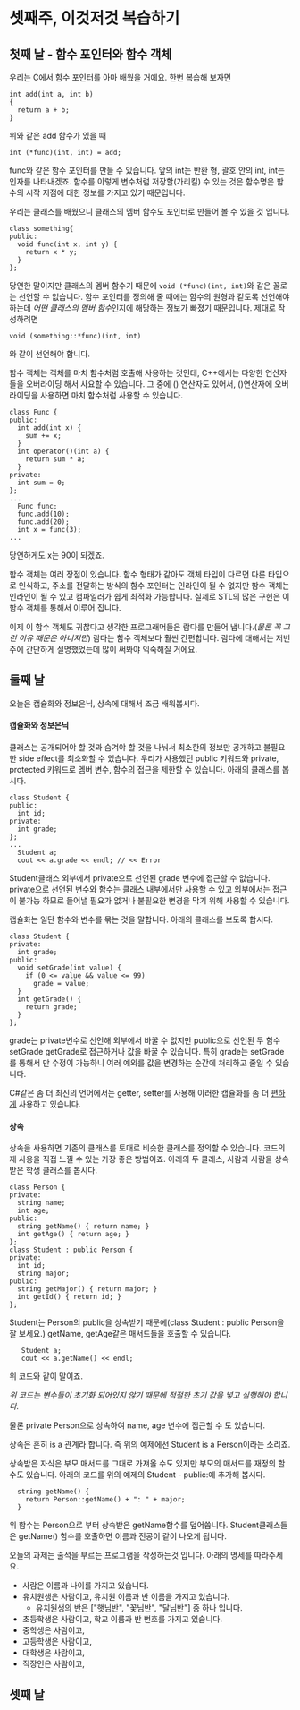 # 셋째주, 이것저것 복습하기

## 첫째 날 - 함수 포인터와 함수 객체
우리는 C에서 함수 포인터를 아마 배웠을 거에요. 한번 복습해 보자면
```
int add(int a, int b)
{
  return a + b;
}
```
위와 같은 add 함수가 있을 때
```
int (*func)(int, int) = add;
```
func와 같은 함수 포인터를 만들 수 있습니다. 앞의 int는 반환 형, 괄호 안의 int, int는 인자를 나타내겠죠. 함수를 이렇게 변수처럼 저장할(가리킬) 수 있는 것은 함수명은 함수의 시작 지점에 대한 정보를 가지고 있기 때문입니다.

우리는 클래스를 배웠으니 클래스의 멤버 함수도 포인터로 만들어 볼 수 있을 것 입니다.
```
class something{
public:
  void func(int x, int y) {
    return x * y;
  }
};
```
당연한 말이지만 클래스의 멤버 함수기 때문에 `void (*func)(int, int)`와 같은 꼴로는 선언할 수 없습니다. 함수 포인터를 정의해 줄 때에는 함수의 원형과 같도록 선언해야 하는데 *어떤 클래스의 멤버 함수*인지에 해당하는 정보가 빠졌기 때문입니다. 제대로 작성하려면
```
void (something::*func)(int, int)
```
와 같이 선언해야 합니다.

함수 객체는 객체를 마치 함수처럼 호출해 사용하는 것인데, C++에서는 다양한 연산자들을 오버라이딩 해서 사요할 수 있습니다. 그 중에 () 연산자도 있어서, ()연산자에 오버라이딩을 사용하면 마치 함수처럼 사용할 수 있습니다.
```
class Func {
public:
  int add(int x) {
    sum += x;
  }
  int operator()(int a) {
    return sum * a;
  }
private:
  int sum = 0;
};
...
  Func func;
  func.add(10);
  func.add(20);
  int x = func(3);
...
```
당연하게도 x는 90이 되겠죠. 

함수 객체는 여러 장점이 있습니다. 함수 형태가 같아도 객체 타입이 다르면 다른 타입으로 인식하고, 주소를 전달하는 방식의 함수 포인터는 인라인이 될 수 없지만 함수 객체는 인라인이 될 수 있고 컴파일러가 쉽게 최적화 가능합니다.
실제로 STL의 많은 구현은 이 함수 객체를 통해서 이루어 집니다.

이제 이 함수 객체도 귀찮다고 생각한 프로그래머들은 람다를 만들어 냅니다.(*물론 꼭 그런 이유 때문은 아니지만*) 람다는 함수 객체보다 훨씬 간편합니다. 람다에 대해서는 저번 주에 간단하게 설명했었는데 많이 써봐야 익숙해질 거에요.

## 둘째 날
오늘은 캡슐화와 정보은닉, 상속에 대해서 조금 배워봅시다.

#### 캡슐화와 정보은닉
클래스는 공개되어야 할 것과 숨겨야 할 것을 나눠서 최소한의 정보만 공개하고 불필요한 side effect를 최소화할 수 있습니다. 우리가 사용했던 public 키워드와 private, protected 키워드로 멤버 변수, 함수의 접근을 제한할 수 있습니다. 아래의 클래스를 봅시다.
```
class Student {
public:
  int id;
private:
  int grade;
};
...
  Student a;
  cout << a.grade << endl; // << Error
```
Student클래스 외부에서 private으로 선언된 grade 변수에 접근할 수 없습니다. private으로 선언된 변수와 함수는 클래스 내부에서만 사용할 수 있고 외부에서는 접근이 불가능 하므로 들어낼 필요가 없거나 불필요한 변경을 막기 위해 사용할 수 있습니다.

캡슐화는 일단 함수와 변수를 묶는 것을 말합니다. 아래의 클래스를 보도록 합시다.
```
class Student {
private:
  int grade;
public:
  void setGrade(int value) {
    if (0 <= value && value <= 99)
      grade = value;
  }
  int getGrade() {
    return grade;
  }
}; 
```
grade는 private변수로 선언해 외부에서 바꿀 수 없지만 public으로 선언된 두 함수 setGrade getGrade로 접근하거나 값을 바꿀 수 있습니다. 특히 grade는 setGrade를 통해서 만 수정이 가능하니 여러 예외를 값을 변경하는 순간에 처리하고 줄일 수 있습니다.

C#같은 좀 더 최신의 언어에서는 getter, setter를 사용해 이러한 캡슐화를 좀 더 [편하게](https://msdn.microsoft.com/ko-kr/library/w86s7x04.aspx) 사용하고 있습니다.

#### 상속
상속을 사용하면 기존의 클래스를 토대로 비슷한 클래스를 정의할 수 있습니다. 코드의 재 사용을 직접 느낄 수 있는 가장 좋은 방법이죠. 아래의 두 클래스, 사람과 사람을 상속받은 학생 클래스를 봅시다.

```
class Person {
private:
  string name;
  int age;
public:
  string getName() { return name; }
  int getAge() { return age; }
};
class Student : public Person {
private:
  int id;
  string major;
public:
  string getMajor() { return major; }
  int getId() { return id; }
};
```
Student는 Person의 public을 상속받기 때문에(class Student : public Person을 잘 보세요.) getName, getAge같은 매서드들을 호출할 수 있습니다.
```
   Student a;
   cout << a.getName() << endl;
```
위 코드와 같이 말이죠. 

*위 코드는 변수들이 초기화 되어있지 않기 때문에 적절한 초기 값을 넣고 실행해야 합니다.*

물론 private Person으로 상속하여 name, age 변수에 접근할 수 도 있습니다.

상속은 흔히 is a 관계라 합니다. 즉 위의 예제에선 Student is a Person이라는 소리죠.

상속받은 자식은 부모 매서드를 그대로 가져올 수도 있지만 부모의 매서드를 재정의 할 수도 있습니다. 아래의 코드를 위의 예제의 Student - public:에 추가해 봅시다.
```
  string getName() {
    return Person::getName() + ": " + major;
  }
```
위 함수는 Person으로 부터 상속받은 getName함수를 덮어씁니다. Student클래스들은 getName() 함수를 호출하면 이름과 전공이 같이 나오게 됩니다.

오늘의 과제는 출석을 부르는 프로그램을 작성하는것 입니다. 아래의 명세를 따라주세요.

- 사람은 이름과 나이를 가지고 있습니다.
- 유치원생은 사람이고, 유치원 이름과 반 이름을 가지고 있습니다.
  - 유치원생의 반은 ["햇님반", "꽃님반", "달님반"] 중 하나 입니다.
- 초등학생은 사람이고, 학교 이름과 반 번호를 가지고 있습니다.
- 중학생은 사람이고,
- 고등학생은 사람이고,
- 대학생은 사람이고,
- 직장인은 사람이고,


## 셋째 날


